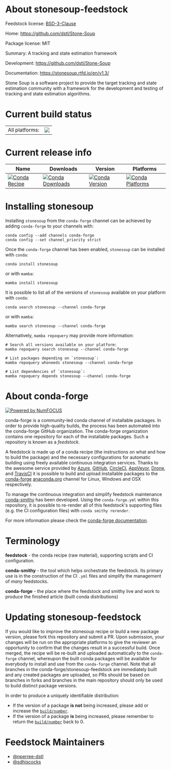About stonesoup-feedstock
=========================

Feedstock license: [BSD-3-Clause](https://github.com/conda-forge/stonesoup-feedstock/blob/main/LICENSE.txt)

Home: https://github.com/dstl/Stone-Soup

Package license: MIT

Summary: A tracking and state estimation framework

Development: https://github.com/dstl/Stone-Soup

Documentation: https://stonesoup.rtfd.io/en/v1.3/

Stone Soup is a software project to provide the target tracking and
state estimation community with a framework for the development and
testing of tracking and state estimation algorithms.


Current build status
====================


<table><tr><td>All platforms:</td>
    <td>
      <a href="https://dev.azure.com/conda-forge/feedstock-builds/_build/latest?definitionId=12146&branchName=main">
        <img src="https://dev.azure.com/conda-forge/feedstock-builds/_apis/build/status/stonesoup-feedstock?branchName=main">
      </a>
    </td>
  </tr>
</table>

Current release info
====================

| Name | Downloads | Version | Platforms |
| --- | --- | --- | --- |
| [![Conda Recipe](https://img.shields.io/badge/recipe-stonesoup-green.svg)](https://anaconda.org/conda-forge/stonesoup) | [![Conda Downloads](https://img.shields.io/conda/dn/conda-forge/stonesoup.svg)](https://anaconda.org/conda-forge/stonesoup) | [![Conda Version](https://img.shields.io/conda/vn/conda-forge/stonesoup.svg)](https://anaconda.org/conda-forge/stonesoup) | [![Conda Platforms](https://img.shields.io/conda/pn/conda-forge/stonesoup.svg)](https://anaconda.org/conda-forge/stonesoup) |

Installing stonesoup
====================

Installing `stonesoup` from the `conda-forge` channel can be achieved by adding `conda-forge` to your channels with:

```
conda config --add channels conda-forge
conda config --set channel_priority strict
```

Once the `conda-forge` channel has been enabled, `stonesoup` can be installed with `conda`:

```
conda install stonesoup
```

or with `mamba`:

```
mamba install stonesoup
```

It is possible to list all of the versions of `stonesoup` available on your platform with `conda`:

```
conda search stonesoup --channel conda-forge
```

or with `mamba`:

```
mamba search stonesoup --channel conda-forge
```

Alternatively, `mamba repoquery` may provide more information:

```
# Search all versions available on your platform:
mamba repoquery search stonesoup --channel conda-forge

# List packages depending on `stonesoup`:
mamba repoquery whoneeds stonesoup --channel conda-forge

# List dependencies of `stonesoup`:
mamba repoquery depends stonesoup --channel conda-forge
```


About conda-forge
=================

[![Powered by
NumFOCUS](https://img.shields.io/badge/powered%20by-NumFOCUS-orange.svg?style=flat&colorA=E1523D&colorB=007D8A)](https://numfocus.org)

conda-forge is a community-led conda channel of installable packages.
In order to provide high-quality builds, the process has been automated into the
conda-forge GitHub organization. The conda-forge organization contains one repository
for each of the installable packages. Such a repository is known as a *feedstock*.

A feedstock is made up of a conda recipe (the instructions on what and how to build
the package) and the necessary configurations for automatic building using freely
available continuous integration services. Thanks to the awesome service provided by
[Azure](https://azure.microsoft.com/en-us/services/devops/), [GitHub](https://github.com/),
[CircleCI](https://circleci.com/), [AppVeyor](https://www.appveyor.com/),
[Drone](https://cloud.drone.io/welcome), and [TravisCI](https://travis-ci.com/)
it is possible to build and upload installable packages to the
[conda-forge](https://anaconda.org/conda-forge) [anaconda.org](https://anaconda.org/)
channel for Linux, Windows and OSX respectively.

To manage the continuous integration and simplify feedstock maintenance
[conda-smithy](https://github.com/conda-forge/conda-smithy) has been developed.
Using the ``conda-forge.yml`` within this repository, it is possible to re-render all of
this feedstock's supporting files (e.g. the CI configuration files) with ``conda smithy rerender``.

For more information please check the [conda-forge documentation](https://conda-forge.org/docs/).

Terminology
===========

**feedstock** - the conda recipe (raw material), supporting scripts and CI configuration.

**conda-smithy** - the tool which helps orchestrate the feedstock.
                   Its primary use is in the construction of the CI ``.yml`` files
                   and simplify the management of *many* feedstocks.

**conda-forge** - the place where the feedstock and smithy live and work to
                  produce the finished article (built conda distributions)


Updating stonesoup-feedstock
============================

If you would like to improve the stonesoup recipe or build a new
package version, please fork this repository and submit a PR. Upon submission,
your changes will be run on the appropriate platforms to give the reviewer an
opportunity to confirm that the changes result in a successful build. Once
merged, the recipe will be re-built and uploaded automatically to the
`conda-forge` channel, whereupon the built conda packages will be available for
everybody to install and use from the `conda-forge` channel.
Note that all branches in the conda-forge/stonesoup-feedstock are
immediately built and any created packages are uploaded, so PRs should be based
on branches in forks and branches in the main repository should only be used to
build distinct package versions.

In order to produce a uniquely identifiable distribution:
 * If the version of a package **is not** being increased, please add or increase
   the [``build/number``](https://docs.conda.io/projects/conda-build/en/latest/resources/define-metadata.html#build-number-and-string).
 * If the version of a package **is** being increased, please remember to return
   the [``build/number``](https://docs.conda.io/projects/conda-build/en/latest/resources/define-metadata.html#build-number-and-string)
   back to 0.

Feedstock Maintainers
=====================

* [@nperree-dstl](https://github.com/nperree-dstl/)
* [@sdhiscocks](https://github.com/sdhiscocks/)

